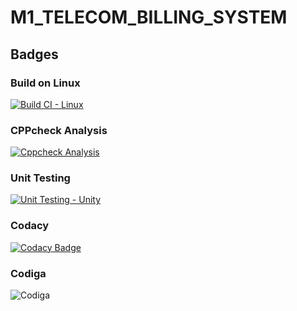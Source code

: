 # M1_TELECOM_BILLING_SYSTEM
## Badges 
### Build on Linux
[![Build CI - Linux](https://github.com/rohithd81/M1_TELECOM_BILLING_SYSTEM/actions/workflows/c-cpp.yml/badge.svg)](https://github.com/rohithd81/M1_TELECOM_BILLING_SYSTEM/actions/workflows/c-cpp.yml)
### CPPcheck Analysis
[![Cppcheck Analysis](https://github.com/rohithd81/M1_TELECOM_BILLING_SYSTEM/actions/workflows/cppcheck_analysis.yml/badge.svg)](https://github.com/rohithd81/M1_TELECOM_BILLING_SYSTEM/actions/workflows/cppcheck_analysis.yml)
### Unit Testing
[![Unit Testing - Unity](https://github.com/rohithd81/M1_TELECOM_BILLING_SYSTEM/actions/workflows/unit_testing.yml/badge.svg)](https://github.com/rohithd81/M1_TELECOM_BILLING_SYSTEM/actions/workflows/unit_testing.yml)
### Codacy
[![Codacy Badge](https://app.codacy.com/project/badge/Grade/e3b6b36c3fef40e8bcc3a08f488e12c2)](https://www.codacy.com/gh/rohithd81/M1_TELECOM_BILLING_SYSTEM/dashboard?utm_source=github.com&amp;utm_medium=referral&amp;utm_content=rohithd81/M1_TELECOM_BILLING_SYSTEM&amp;utm_campaign=Badge_Grade)
### Codiga
![Codiga](https://api.codiga.io/project/32356/score/svg)
